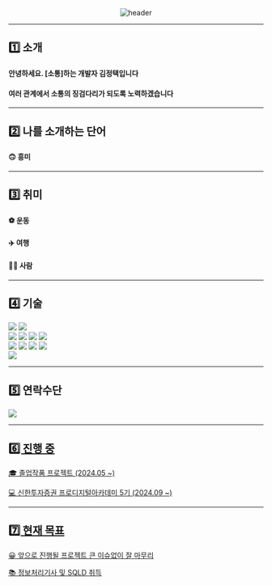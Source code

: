 <div align="center">
  <img src="https://capsule-render.vercel.app/api?type=transparent&color=gradient&height=250&section=header&text=🍕&nbsp;JEONG&nbsp;TAEK&nbsp;KIM&fontSize=90&fontColor=58d178" alt="header"/>
</div>


* * *


<div>
  <h2>1️⃣ 소개</h2>
  <h4>안녕하세요. [소통]하는 개발자 김정택입니다</h4>
  <h4>여러 관계에서 소통의 징검다리가 되도록 노력하겠습니다</h4>
</div>

* * *

<div>
  <h2>2️⃣ 나를 소개하는 단어</h2>
  <h4>🙃 흥미</h4>
</div>

* * *

<div>
  <h2>3️⃣ 취미</h2>
  <h4>⚽️ 운동</h4>
  <h4>✈️ 여행</h4>
  <h4>🙆‍♂️ 사람</h4>
</div>

* * *

<div>
  <h2>4️⃣ 기술</h2>
</div>

<div>
  <img src="https://img.shields.io/badge/mac%20os-000000?style=for-the-badge&logo=apple&logoColor=white" /> <img src="https://img.shields.io/badge/IntelliJ_IDEA-000000.svg?style=for-the-badge&logo=intellij-idea&logoColor=white" /> 
</div>
<div>
  <img src="https://img.shields.io/badge/Java-ED8B00?style=for-the-badge&logo=openjdk&logoColor=white" /> <img src="https://img.shields.io/badge/springboot-6DB33F?style=for-the-badge&logo=springboot&logoColor=white"> <img src="https://img.shields.io/badge/Python-3776AB?style=for-the-badge&logo=python&logoColor=white" /> <img src="https://img.shields.io/badge/MySQL-00000F?style=for-the-badge&logo=mysql&logoColor=white" /> 
</div>
<div>
  <img src="https://img.shields.io/badge/html5-%23E34F26.svg?style=for-the-badge&logo=html5&logoColor=white" /> <img src="https://img.shields.io/badge/javascript-%23323330.svg?style=for-the-badge&logo=javascript&logoColor=%23F7DF1E)" /> <img src="https://img.shields.io/badge/css3-%231572B6.svg?style=for-the-badge&logo=css3&logoColor=white)"/> <img src="https://img.shields.io/badge/react-%2320232a.svg?style=for-the-badge&logo=react&logoColor=%2361DAFB)"/> 
</div>
<div>
    <img src="https://img.shields.io/badge/-selenium-%43B02A?style=for-the-badge&logo=selenium&logoColor=white">
</div>

* * *

<div>
  <h2>5️⃣ 연락수단</h2>
   <a href="https://www.instagram.com/seolijuin/">
        <img src="https://img.shields.io/badge/Instagram-E4405F?style=for-the-badge&logo=Instagram&logoColor=white">
</div>

* * *

<div>
  <h2>6️⃣ 진행 중</h2>
    <p>🎓 졸업작품 프로젝트 (2024.05 ~)</p>
    <p>💻 신한투자증권 프로디지털아카데미 5기 (2024.09 ~)</p>
</div>

* * *

<div>
  <h2>7️⃣ 현재 목표</h2>
    <p>😀 앞으로 진행될 프로젝트 큰 이슈없이 잘 마무리</p>
    <p>📚 정보처리기사 및 SQLD 취득</p>
</div>
